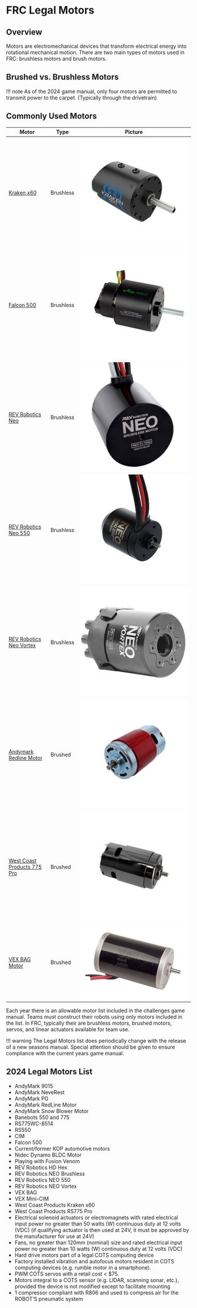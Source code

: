 # FRC Legal Motors

## Overview

Motors are electromechanical devices that transform electrical energy into rotational mechanical motion. There are two main types of motors used in FRC: brushless motors and brush motors.

## Brushed vs. Brushless Motors



!!! note
    As of the 2024 game manual, only four motors are permitted to transmit power to the carpet. (Typically through the drivetrain)

## Commonly Used Motors

| Motor | Type | Picture |
| --- | --- | --- |
| [Kraken x60](https://wcproducts.com/collections/motors-pneumatics/products/kraken) | Brushless | ![alt text](Media/Motors/Kraken_x60.png) |
| [Falcon 500](https://www.vexrobotics.com/217-6515.html) | Brushless | ![alt text](Media/Motors/Falcon500.png) |
| [REV Robotics Neo](https://www.revrobotics.com/rev-21-1650/) | Brushless | ![alt text](Media/Motors/Neo.png) |
| [REV Robotics Neo 550](https://www.revrobotics.com/rev-21-1651/) | Brushless | ![alt text](Media/Motors/Neo_550.png) |
| [REV Robotics Neo Vortex](https://www.revrobotics.com/rev-21-1652/) | Brushless | ![alt text](Media/Motors/Neo_Vortex.png) |
| [Andymark Redline Motor](https://www.andymark.com/products/andymark-775a-redline-motor?via=Z2lkOi8vYW5keW1hcmsvV29ya2FyZWE6OkNhdGFsb2c6OkNhdGVnb3J5LzViYjYxOGI0YmM2ZjZkNmRlMWU2OWZkZg) | Brushed | ![alt text](Media/Motors/Redline.png) |
| [West Coast Products 775 Pro](https://wcproducts.com/collections/motors-pneumatics/products/brushed-motors) | Brushed | ![alt text](Media/Motors/WCP_775Pro.png) |
| [VEX BAG Motor](https://www.vexrobotics.com/217-3351.html) | Brushed | ![alt text](Media/Motors/Vex_BAG.png) |

Each year there is an allowable motor list included in the challenges game manual. Teams must construct their robots using only motors included in the list. In FRC, typically their are brushless motors, brushed motors, servos, and linear actuators available for team use.

!!! warning
    The Legal Motors list does periodically change with the release of a new seasons manual. Special attention should be given to ensure compliance with the current years game manual.

## 2024 Legal Motors List

- AndyMark 9015
- AndyMark NeveRest
- AndyMark PG
- AndyMark RedLine Motor
- AndyMark Snow Blower Motor
- Banebots 550 and 775
- RS775WC-8514
- RS550
- CIM
- Falcon 500
- Current/former KOP automotive motors
- Nidec Dynamo BLDC Motor
- Playing with Fusion Venom
- REV Robotics HD Hex
- REV Robotics NEO Brushless
- REV Robotics NEO 550
- REV Robotics NEO Vortex
- VEX BAG
- VEX Mini-CIM
- West Coast Products Kraken x60
- West Coast Products RS775 Pro
- Electrical solenoid actuators or electromagnets with rated electrical input power no greater than 50 watts (W) continuous duty at 12 volts (VDC) (if qualifying actuator is then used at 24V, it must be approved by the manufacturer for use at 24V)
- Fans, no greater than 120mm (nominal) size and rated electrical input power no greater than 10 watts (W) continuous duty at 12 volts (VDC)
- Hard drive motors part of a legal COTS computing device
- Factory installed vibration and autofocus motors resident in COTS computing devices (e.g. rumble motor in a smartphone).
- PWM COTS servos with a retail cost < $75.
- Motors integral to a COTS sensor (e.g. LIDAR, scanning sonar, etc.), provided the device is not modified except to facilitate mounting
- 1 compressor compliant with R806 and used to compress air for the ROBOT’S pneumatic system
